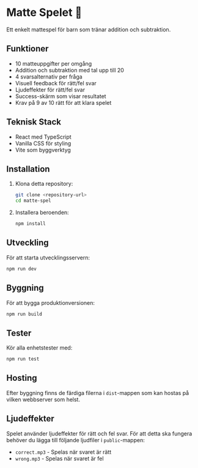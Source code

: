 # Matte Spelet 🎯

Ett enkelt mattespel för barn som tränar addition och subtraktion.

## Funktioner

- 10 matteuppgifter per omgång
- Addition och subtraktion med tal upp till 20
- 4 svarsalternativ per fråga
- Visuell feedback för rätt/fel svar
- Ljudeffekter för rätt/fel svar
- Success-skärm som visar resultatet
- Krav på 9 av 10 rätt för att klara spelet

## Teknisk Stack

- React med TypeScript
- Vanilla CSS för styling
- Vite som byggverktyg

## Installation

1. Klona detta repository:
   ```bash
   git clone <repository-url>
   cd matte-spel
   ```

2. Installera beroenden:
   ```bash
   npm install
   ```

## Utveckling

För att starta utvecklingsservern:
```bash
npm run dev
```

## Byggning

För att bygga produktionversionen:
```bash
npm run build
```

## Tester

Kör alla enhetstester med:
```bash
npm run test
```

## Hosting

Efter byggning finns de färdiga filerna i `dist`-mappen som kan hostas på vilken webbserver som helst.

## Ljudeffekter

Spelet använder ljudeffekter för rätt och fel svar. För att detta ska fungera behöver du lägga till följande ljudfiler i `public`-mappen:
- `correct.mp3` - Spelas när svaret är rätt
- `wrong.mp3` - Spelas när svaret är fel
